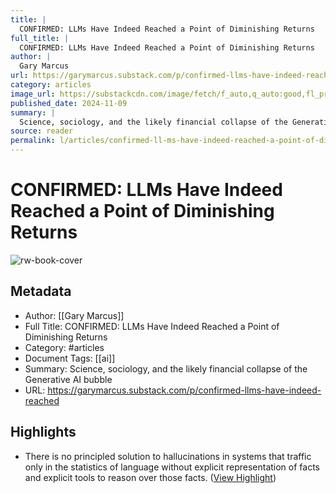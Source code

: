 ```yaml
---
title: |
  CONFIRMED: LLMs Have Indeed Reached a Point of Diminishing Returns
full_title: |
  CONFIRMED: LLMs Have Indeed Reached a Point of Diminishing Returns
author: |
  Gary Marcus
url: https://garymarcus.substack.com/p/confirmed-llms-have-indeed-reached
category: articles
image_url: https://substackcdn.com/image/fetch/f_auto,q_auto:good,fl_progressive:steep/https%3A%2F%2Fsubstack-post-media.s3.amazonaws.com%2Fpublic%2Fimages%2F23e06827-0a50-4b72-91bb-93da288403d0_1170x1227.jpeg
published_date: 2024-11-09
summary: |
  Science, sociology, and the likely financial collapse of the Generative AI bubble
source: reader
permalink: l/articles/confirmed-ll-ms-have-indeed-reached-a-point-of-diminishing-returns
---
```

# CONFIRMED: LLMs Have Indeed Reached a Point of Diminishing Returns

![rw-book-cover](https://substackcdn.com/image/fetch/f_auto,q_auto:good,fl_progressive:steep/https%3A%2F%2Fsubstack-post-media.s3.amazonaws.com%2Fpublic%2Fimages%2F23e06827-0a50-4b72-91bb-93da288403d0_1170x1227.jpeg)

## Metadata
- Author: [[Gary Marcus]]
- Full Title: CONFIRMED: LLMs Have Indeed Reached a Point of Diminishing Returns
- Category: #articles
- Document Tags: [[ai]] 
- Summary: Science, sociology, and the likely financial collapse of the Generative AI bubble
- URL: https://garymarcus.substack.com/p/confirmed-llms-have-indeed-reached

## Highlights
- There is no principled solution to hallucinations in systems that traffic only in the statistics of language without explicit representation of facts and explicit tools to reason over those facts. ([View Highlight](https://read.readwise.io/read/01jcmepg8t38g6wsst02qhb9h2))


